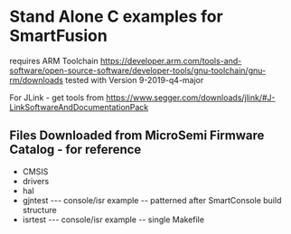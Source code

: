 # Stand Alone C examples for SmartFusion

requires ARM Toolchain
https://developer.arm.com/tools-and-software/open-source-software/developer-tools/gnu-toolchain/gnu-rm/downloads
tested with Version 9-2019-q4-major

For JLink - get tools from
https://www.segger.com/downloads/jlink/#J-LinkSoftwareAndDocumentationPack


## Files Downloaded from MicroSemi Firmware Catalog - for reference
* CMSIS
* drivers
* hal
* gjntest --- console/isr example -- patterned after SmartConsole build structure
* isrtest --- console/isr example -- single Makefile

